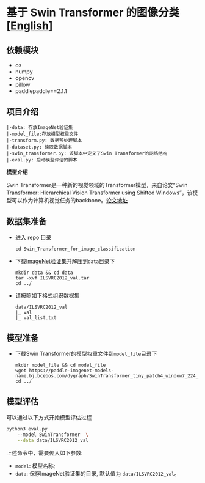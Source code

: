 # 基于 Swin Transformer 的图像分类 [[English](./README_en.md)]

## 依赖模块
- os
- numpy
- opencv
- pillow
- paddlepaddle==2.1.1

## 项目介绍
```
|-data: 存放ImageNet验证集
|-model_file:存放模型权重文件
|-transform.py: 数据预处理脚本
|-dataset.py: 读取数据脚本
|-swin_transformer.py: 该脚本中定义了Swin Transformer的网络结构
|-eval.py: 启动模型评估的脚本
```

**模型介绍**

Swin Transformer是一种新的视觉领域的Transformer模型，来自论文“Swin Transformer: Hierarchical Vision Transformer using Shifted Windows”，该模型可以作为计算机视觉任务的backbone。[论文地址](https://arxiv.org/pdf/2103.14030.pdf)

## 数据集准备
- 进入 repo 目录

  ```
  cd Swin_Transformer_for_image_classification
  ```

- 下载[ImageNet验证集](https://aistudio.baidu.com/aistudio/datasetdetail/93561)并解压到`data`目录下

  ```
  mkdir data && cd data
  tar -xvf ILSVRC2012_val.tar
  cd ../
  ```

- 请按照如下格式组织数据集

  ```
  data/ILSVRC2012_val
  |_ val
  |_ val_list.txt
  ```

## 模型准备

- 下载Swin Transformer的模型权重文件到`model_file`目录下

  ```
  mkdir model_file && cd model_file
  wget https://paddle-imagenet-models-name.bj.bcebos.com/dygraph/SwinTransformer_tiny_patch4_window7_224_pretrained.pdparams
  cd ../
  ```

## 模型评估

可以通过以下方式开始模型评估过程

```bash
python3 eval.py
    --model SwinTransformer  \
    --data data/ILSVRC2012_val
```

上述命令中，需要传入如下参数:

+ `model`: 模型名称;
+ `data`: 保存ImageNet验证集的目录, 默认值为 `data/ILSVRC2012_val`。
